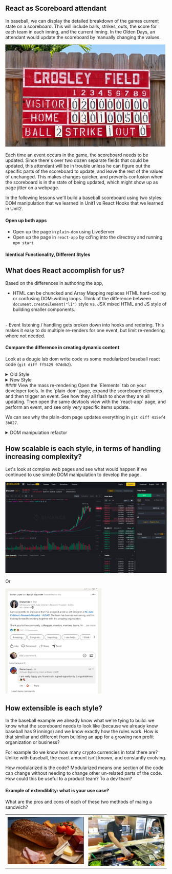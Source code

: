 
## React as Scoreboard attendant
In baseball, we can display the detailed breakdown of the games current state on a scoreboard. This will include balls, strikes, outs, the score for each team in each inning, and the current inning. In the Olden Days, an attendant would update the scoreboard by manually changing the values.

<img width="500px" src="assets/scoreboard.jpg">

Each time an event occurs in the game, the scoreboard needs to be updated. Since there's over two dozen separate fields that could be updated, this attendant will be in trouble unless he can figure out the specific parts of the scoreboard to update, and leave the rest of the values of unchanged.  This makes changes quicker, and prevents confusion when the scoreboard is in the state of being updated, which might show up as page jitter on a webpage.

In the following lessons we'll build a baseball scoreboard using two styles: DOM manipulation that we learned in Unit1 vs React Hooks that we learned in Unit2. 

#### Open up both apps
 - Open up the page in `plain-dom` using LiveServer
 - Open up the page in `react-app` by cd'ing into the directroy and running `npm start`

 #### Identical Functionality, Different Styles

## What does React accomplish for us?
 Based on the differences in authoring the app, 
 - HTML can be chuncked and Array Mapping replaces HTML hard-coding or confusing DOM-writing loops. Think of the difference between `document.createElement("li")` style vs. JSX mixed HTML and JS style of building smaller components.
 <br>
 - Event listening / handling gets broken down into hooks and redering. This makes it easy to do multiple re-renders for one event, but limit re-rendering where not needed.

#### Compare the difference in creating dynamic content
Look at a dougie lab dom write code vs some modularized baseball react code (`git diff ff5429 07ddb2`).

<details>
    <summary>Old Style</summary>

```javascript
 for(let i = 0; i < userInput; i++){
          const $descriptor = $('<dd>').attr('class', 'descriptor' + [i]);
          $('.reports').append($descriptor);
          $descriptor.html("INCIDENT: " + data[i].descriptor);
          const $policeButton = $('<button>').attr('class', 'policeButton');
          $policeButton.append('Check Police Response');
          $('.reports').append($policeButton);
          const $allPoliceButtons = $('.policeButton');
          const newText = $('<p>');
          newText.append("POLICE RESPONSE: " + data[i].resolution_description);
          $descriptor.append(newText);
          newText.hide()
          $($allPoliceButtons).eq(i).on('click', (event) => {
            event.preventDefault();
            newText.toggle();
```
</details>

<details>
    <summary>New Style</summary>
```
 <tr class="away score-row">
             <td class="team-name">
                 Away
             </td>
-            <td class="runs 1">0</td>
-            <td class="runs 2">0</td>
-            <td class="runs 3">0</td>
-            <td class="runs 4">0</td>
-            <td class="runs 5">0</td>
-            <td class="runs 6">0</td>
+            {score[1].map((val, index) => (<ScoreSquare scoreValue={val} index={index}/>) )}
```
</details>
#### View the mass re-rendering
Open the `Elements` tab on your developer tools. In the `plain-dom` page, expand the scoreboard elements and then trigger an event. See how they all flash to show they are all updating. Then open the same devtools view with the `react-app` page, and perform an event, and see only very specific items update.

We can see why the plain-dom page updates everything in `git diff 415ef4 3b827`.

<details>
    <summary>DOM manipulation refactor</summary>

```
diff --git a/plain-dom/script.js b/plain-dom/script.js
index bf8b018..978a746 100644
--- a/plain-dom/script.js
+++ b/plain-dom/script.js
@@ -30,31 +30,28 @@ function swingMiss() {
     } else {
         strikes ++
     }
-    updateBalls()
-    updateStrikes()
-    updateOuts()
-    updateInning()
-    updateRuns()
+    
+    updateAll()
 }
 
 function eventOut() {
     incrementOut()
 
-    updateBalls()
-    updateStrikes()
-    updateOuts()
-    updateInning()
-    updateRuns()
+    updateAll()
 }
 
 function homerun() {
     incrementCurrentScore()
     
-    updateBalls()
-    updateStrikes()
-    updateOuts()
-    updateInning()
-    updateRuns()
+    updateAll()
+}
+
+function updateAll() {
+    updateBalls()    // never changes innings, outs
+    updateStrikes()  // never changes runs
+    updateOuts()     // never changes runs
+    updateInning()   // never changes runs
+    updateRuns()     // never changes innings, outs; only needs current inning
 }
```
</details>

## How scalable is each style, in terms of handling increasing complexity?
Let's look at complex web pages and see what would happen if we continued to use simple DOM manipulation to develop the page.

<img width="600px" src="assets/stonks.jpg">

Or

<img width="300px" src="assets/post.jpg">


## How extensible is each style?
In the baseball example we already know what we're tying to build: we know what the scoreboard needs to look like (because we already know baseball has 9 innings) and we know exactly how the rules work. How is that similiar and different from building an app for a growing non profit organization or business?

For example do we know how many crypto currencies in total there are? Unlike with baseball, the exact amount isn't known, and constantly evolving.

How modularized is the code? Modularized means one section of the code can change without needing to change other un-related parts of the code. How could this be useful to a product team? To a dev team?

#### Example of extendiblity: what is your use case?
 What are the pros and cons of each of these two methods of maing a sandwich?
 <table>
 <tr>
 <td>
 <img width="300px" src="assets/sandwich.jpg">
 </td>
 <td>
 <img width="300px" src="assets/station.jpg">
 </td>




